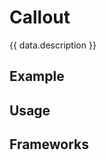 <script setup>
  import android from './android.md';
  import data from './data.json';
  import Elements from './elements.md';
  import iOS from './ios.md';
  import React from './react.md';
  import Vue from './vue.md';
  
  import { mapFrameworkStatuses } from '../utils.js';
</script>

# Callout

{{ data.description }}

<components-status v-bind="mapFrameworkStatuses(data.frameworks)" />

## Example
<ThemeSwitcher />
<callout-example />

## Usage

<component-design-guidelines name="Warp - Components / Callout" link="https://www.figma.com/design/oHBCzDdJxHQ6fmFLYWUltf/WARP---Components-2.0?node-id=381-42328&t=ypV9S2xFCv8kSzjB-0" />

<component-questions />

## Frameworks

<tabs-content>
  <template #react>
    <react />
  </template>
  <template #vue>
    <vue />
  </template>
  <template #elements>
    <elements />
  </template>
<template #iOS>
    <iOS />
  </template>
  <template #android>
    <android />
  </template>
</tabs-content>
